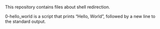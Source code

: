 This repository contains files about shell redirection.

0-hello_world is a script that prints “Hello, World”, followed by a new line to the standard output.


